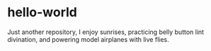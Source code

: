 # hello-world
Just another repository,
I enjoy sunrises, practicing belly button lint divination, and powering model airplanes with live flies.

